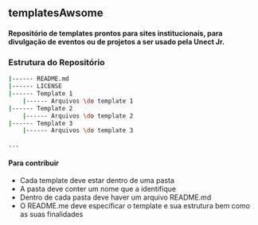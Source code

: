## templatesAwsome

#### Repositório de templates prontos para sites institucionais, para divulgação de eventos ou de projetos a ser usado pela Unect Jr.

### Estrutura do Repositório

``` bash
|------ README.md
|------ LICENSE
|------ Template 1
	|------ Arquivos \do template 1
|------ Template 2
	|------ Arquivos \do template 2
|------ Template 3
	|------ Arquivos \do template 3

...
```	

#### Para contribuir

* Cada template deve estar dentro de uma pasta
* A pasta deve conter um nome que a identifique
* Dentro de cada pasta deve haver um arquivo README.md
* O README.me deve especificar o template e sua estrutura bem como as suas finalidades


